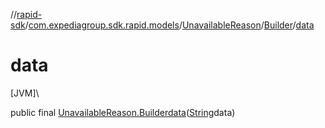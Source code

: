 //[rapid-sdk](../../../../index.md)/[com.expediagroup.sdk.rapid.models](../../index.md)/[UnavailableReason](../index.md)/[Builder](index.md)/[data](data.md)

# data

[JVM]\

public final [UnavailableReason.Builder](index.md)[data](data.md)([String](https://docs.oracle.com/javase/8/docs/api/java/lang/String.html)data)
